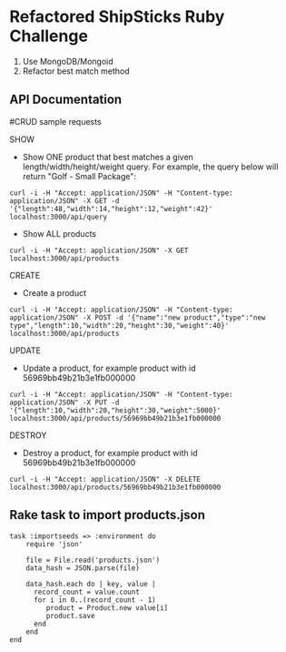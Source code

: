 # Refactored ShipSticks Ruby Challenge
1. Use MongoDB/Mongoid
2. Refactor best match method

## API Documentation 

#CRUD sample requests

SHOW

+ Show ONE product that best matches a given length/width/height/weight query.  For example, the query below will return "Golf - Small Package":

```
curl -i -H "Accept: application/JSON" -H "Content-type: application/JSON" -X GET -d '{"length":48,"width":14,"height":12,"weight":42}' localhost:3000/api/query
```

+ Show ALL products
```
curl -i -H "Accept: application/JSON" -X GET localhost:3000/api/products
```

CREATE

+ Create a product
```
curl -i -H "Accept: application/JSON" -H "Content-type: application/JSON" -X POST -d '{"name":"new product","type":"new type","length":10,"width":20,"height":30,"weight":40}' localhost:3000/api/products
```

UPDATE

+ Update a product, for example product with id 56969bb49b21b3e1fb000000
```
curl -i -H "Accept: application/JSON" -H "Content-type: application/JSON" -X PUT -d '{"length":10,"width":20,"height":30,"weight":5000}' localhost:3000/api/products/56969bb49b21b3e1fb000000
```

DESTROY

+ Destroy a product, for example product with id 56969bb49b21b3e1fb000000
```
curl -i -H "Accept: application/JSON" -X DELETE localhost:3000/api/products/56969bb49b21b3e1fb000000
```

## Rake task to import products.json

```
task :importseeds => :environment do
    require 'json'

    file = File.read('products.json')
    data_hash = JSON.parse(file)

    data_hash.each do | key, value |
      record_count = value.count
      for i in 0..(record_count - 1)
         product = Product.new value[i]
         product.save
      end
    end
end
```

